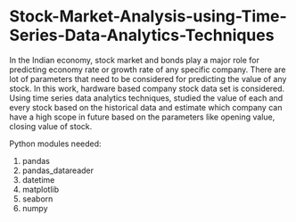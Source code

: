 # Stock-Market-Analysis-using-Time-Series-Data-Analytics-Techniques

In the Indian economy, stock market and bonds play a major role for predicting economy rate or growth rate of any specific company. There are lot of parameters that need to be considered for predicting the value of any stock. In this work, hardware based company stock data set is considered. Using  time series data analytics techniques, studied the value of each and every stock based on the historical data and estimate which company can have a high scope in future based on the parameters like opening value, closing value of stock.

Python modules needed:
1. pandas
2. pandas_datareader
3. datetime
4. matplotlib
5. seaborn
6. numpy

